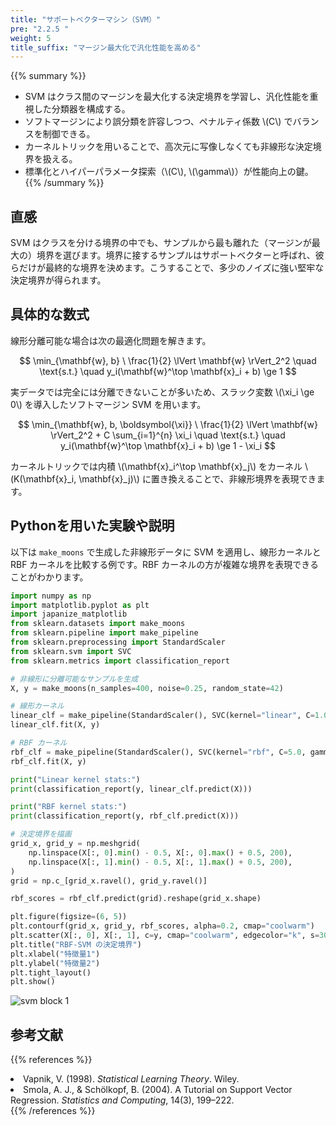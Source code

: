 ```yaml
---
title: "サポートベクターマシン（SVM）"
pre: "2.2.5 "
weight: 5
title_suffix: "マージン最大化で汎化性能を高める"
---
```


{{% summary %}}
- SVM はクラス間のマージンを最大化する決定境界を学習し、汎化性能を重視した分類器を構成する。
- ソフトマージンにより誤分類を許容しつつ、ペナルティ係数 \\(C\\) でバランスを制御できる。
- カーネルトリックを用いることで、高次元に写像しなくても非線形な決定境界を扱える。
- 標準化とハイパーパラメータ探索（\\(C\\), \\(\gamma\\)）が性能向上の鍵。
{{% /summary %}}

## 直感
SVM はクラスを分ける境界の中でも、サンプルから最も離れた（マージンが最大の）境界を選びます。境界に接するサンプルはサポートベクターと呼ばれ、彼らだけが最終的な境界を決めます。こうすることで、多少のノイズに強い堅牢な決定境界が得られます。

## 具体的な数式
線形分離可能な場合は次の最適化問題を解きます。

$$
\min_{\mathbf{w}, b} \ \frac{1}{2} \lVert \mathbf{w} \rVert_2^2
\quad \text{s.t.} \quad y_i(\mathbf{w}^\top \mathbf{x}_i + b) \ge 1
$$

実データでは完全には分離できないことが多いため、スラック変数 \\(\xi_i \ge 0\\) を導入したソフトマージン SVM を用います。

$$
\min_{\mathbf{w}, b, \boldsymbol{\xi}}
\ \frac{1}{2} \lVert \mathbf{w} \rVert_2^2 + C \sum_{i=1}^{n} \xi_i
\quad \text{s.t.} \quad y_i(\mathbf{w}^\top \mathbf{x}_i + b) \ge 1 - \xi_i
$$

カーネルトリックでは内積 \\(\mathbf{x}_i^\top \mathbf{x}_j\\) をカーネル \\(K(\mathbf{x}_i, \mathbf{x}_j)\\) に置き換えることで、非線形境界を表現できます。

## Pythonを用いた実験や説明
以下は `make_moons` で生成した非線形データに SVM を適用し、線形カーネルと RBF カーネルを比較する例です。RBF カーネルの方が複雑な境界を表現できることがわかります。

```python
import numpy as np
import matplotlib.pyplot as plt
import japanize_matplotlib
from sklearn.datasets import make_moons
from sklearn.pipeline import make_pipeline
from sklearn.preprocessing import StandardScaler
from sklearn.svm import SVC
from sklearn.metrics import classification_report

# 非線形に分離可能なサンプルを生成
X, y = make_moons(n_samples=400, noise=0.25, random_state=42)

# 線形カーネル
linear_clf = make_pipeline(StandardScaler(), SVC(kernel="linear", C=1.0))
linear_clf.fit(X, y)

# RBF カーネル
rbf_clf = make_pipeline(StandardScaler(), SVC(kernel="rbf", C=5.0, gamma=0.5))
rbf_clf.fit(X, y)

print("Linear kernel stats:")
print(classification_report(y, linear_clf.predict(X)))

print("RBF kernel stats:")
print(classification_report(y, rbf_clf.predict(X)))

# 決定境界を描画
grid_x, grid_y = np.meshgrid(
    np.linspace(X[:, 0].min() - 0.5, X[:, 0].max() + 0.5, 200),
    np.linspace(X[:, 1].min() - 0.5, X[:, 1].max() + 0.5, 200),
)
grid = np.c_[grid_x.ravel(), grid_y.ravel()]

rbf_scores = rbf_clf.predict(grid).reshape(grid_x.shape)

plt.figure(figsize=(6, 5))
plt.contourf(grid_x, grid_y, rbf_scores, alpha=0.2, cmap="coolwarm")
plt.scatter(X[:, 0], X[:, 1], c=y, cmap="coolwarm", edgecolor="k", s=30)
plt.title("RBF-SVM の決定境界")
plt.xlabel("特徴量1")
plt.ylabel("特徴量2")
plt.tight_layout()
plt.show()
```

![svm block 1](/images/basic/classification/svm_block01.svg)

## 参考文献
{{% references %}}
<li>Vapnik, V. (1998). <i>Statistical Learning Theory</i>. Wiley.</li>
<li>Smola, A. J., &amp; Schölkopf, B. (2004). A Tutorial on Support Vector Regression. <i>Statistics and Computing</i>, 14(3), 199–222.</li>
{{% /references %}}
